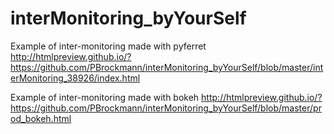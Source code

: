 # interMonitoring_byYourSelf

Example of inter-monitoring made with pyferret
http://htmlpreview.github.io/?https://github.com/PBrockmann/interMonitoring_byYourSelf/blob/master/interMonitoring_38926/index.html

Example of inter-monitoring made with bokeh 
http://htmlpreview.github.io/?https://github.com/PBrockmann/interMonitoring_byYourSelf/blob/master/prod_bokeh.html

